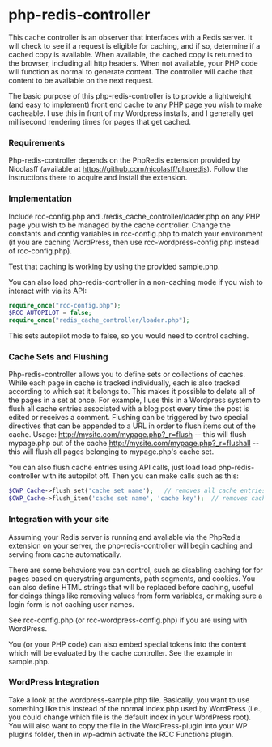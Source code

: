 # php-redis-controller

This cache controller is an observer that interfaces with a Redis server.  It will check to see if a request is eligible for caching, and if so, determine if a cached copy is available.  When available, the cached copy is returned to the browser, including all http headers.  When not available, your PHP code will function as normal to generate content.  The controller will cache that content to be available on the next request.

The basic purpose of this php-redis-controller is to provide a lightweight (and easy to implement) front end cache to any PHP page you wish to make cacheable.  I use this in front of my Wordpress installs, and I generally get millisecond rendering times for pages that get cached.

### Requirements

Php-redis-controller depends on the PhpRedis extension provided by Nicolasff (available at https://github.com/nicolasff/phpredis).  Follow the instructions there to acquire and install the extension.

### Implementation

Include rcc-config.php and ./redis_cache_controller/loader.php on any PHP page you wish to be managed by the cache controller.  Change the constants and config variables in rcc-config.php to match your environment (if you are caching WordPress, then use rcc-wordpress-config.php instead of rcc-config.php).

Test that caching is working by using the provided sample.php.

You can also load php-redis-controller in a non-caching mode if you wish to interact with via its API:


```php
require_once("rcc-config.php");
$RCC_AUTOPILOT = false;
require_once("redis_cache_controller/loader.php");

```

This sets autopilot mode to false, so you would need to control caching.

### Cache Sets and Flushing

Php-redis-controller allows you to define sets or collections of caches.  While each page in cache is tracked individually, each is also tracked according to which set it belongs to.  This makes it possible to delete all of the pages in a set at once.  For example, I use this in a Wordpress system to flush all cache entries associated with a blog post every time the post is edited or receives a comment.  Flushing can be triggered by two special directives that can be appended to a URL in order to flush items out of the cache.  Usage:
http://mysite.com/mypage.php?_r=flush      --   this will flush mypage.php out of the cache
http://mysite.com/mypage.php?_r=flushall   --   this will flush all pages belonging to mypage.php's cache set.

You can also flush cache entries using API calls, just load load php-redis-controller with its autopilot off.  Then you can make calls such as this:

```php
$CWP_Cache->flush_set('cache set name');   // removes all cache entries belonging to cache set 'cache set name'
$CWP_Cache->flush_item('cache set name', 'cache key');  // removes cache entry with key = 'cache key'

```

### Integration with your site

Assuming your Redis server is running and avaliable via the PhpRedis extension on your server, the php-redis-controller will begin caching and serving from cache automatically.

There are some behaviors you can control, such as disabling caching for for pages based on querystring
arguments, path segments, and cookies.  You can also define HTML strings that will be replaced before caching, useful for doings things like removing values from form variables, or making sure a login form is not caching user names.

See rcc-config.php (or rcc-wordpress-config.php) if you are using with WordPress.

You (or your PHP code) can also embed special tokens into the content which will be evaluated by the cache controller.  See the example in sample.php.

### WordPress Integration

Take a look at the wordpress-sample.php file.  Basically, you want to use something like this instead of the normal index.php used by WordPress (i.e., you could change which file is the default index in your WordPress root).  You will also want to copy the file in the WordPress-plugin into your WP plugins folder, then in wp-admin activate the RCC Functions plugin.
